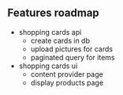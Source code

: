 ## Features roadmap

- shopping cards api
    - create cards in db
    - upload pictures for cards
    - paginated query for items
- shopping cards ui
    - content provider page
    - display products page
    
